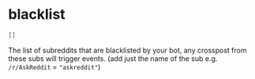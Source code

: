 # blacklist

```json
[]
```

The list of subreddits that are blacklisted by your bot, any crosspost from these subs will trigger events. (add just the name of the sub e.g. `/r/AskReddit` = `"askreddit"`)
